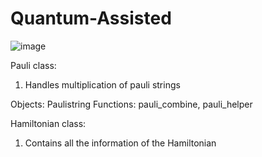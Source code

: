 # Quantum-Assisted

![image](https://user-images.githubusercontent.com/41319311/111591097-f44d8d00-8801-11eb-93a8-3804b6b6de88.png)

Pauli class:
1) Handles multiplication of pauli strings

Objects: Paulistring
Functions: pauli_combine, pauli_helper

Hamiltonian class:
1) Contains all the information of the Hamiltonian
